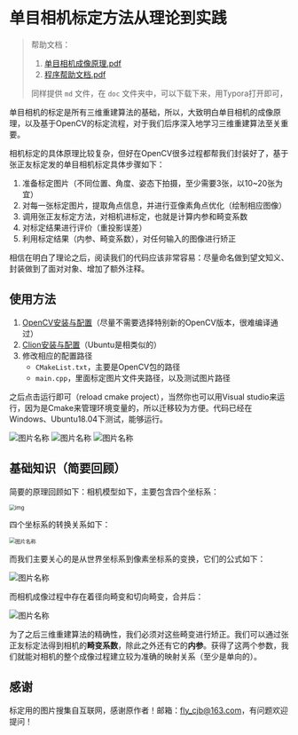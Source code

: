 # 单目相机标定方法从理论到实践

> 帮助文档：
>
> 1. [单目相机成像原理.pdf](https://github.com/SHU-FLYMAN/CalibCamera/blob/master/docs/01%20%E7%90%86%E8%AE%BA%E9%83%A8%E5%88%86%EF%BC%9A%E5%8D%95%E7%9B%AE%E6%88%90%E5%83%8F%E8%BF%87%E7%A8%8B.pdf)
> 2. [程序帮助文档.pdf](https://github.com/SHU-FLYMAN/CalibCamera/blob/master/docs/02%20%E5%AE%9E%E8%B7%B5%E9%83%A8%E5%88%86%EF%BC%9A%E5%BC%A0%E6%AD%A3%E5%8F%8B%E6%A0%87%E5%AE%9A%E6%B3%95%20-%20OpenCV%E5%AE%9E%E7%8E%B0.pdf)
>
> 同样提供 `md` 文件，在 `doc` 文件夹中，可以下载下来，用Typora打开即可，

单目相机的标定是所有三维重建算法的基础，所以，大致明白单目相机的成像原理，以及基于OpenCV的标定流程，对于我们后序深入地学习三维重建算法至关重要。 

相机标定的具体原理比较复杂，但好在OpenCV很多过程都帮我们封装好了，基于张正友标定发的单目相机标定具体步骤如下：

1. 准备标定图片（不同位置、角度、姿态下拍摄，至少需要3张，以10~20张为宜）
2. 对每一张标定图片，提取角点信息，并进行亚像素角点优化（绘制相应图像）
3. 调用张正友标定方法，对相机进标定，也就是计算内参和畸变系数
4. 对标定结果进行评价（重投影误差）
5. 利用标定结果（内参、畸变系数），对任何输入的图像进行矫正

相信在明白了理论之后，阅读我们的代码应该非常容易：尽量命名做到望文知义、封装做到了面对对象、增加了额外注释。



## 使用方法

1. [OpenCV安装与配置](https://www.cnblogs.com/huang-y-x/p/11635126.html)（尽量不需要选择特别新的OpenCV版本，很难编译通过）
2. [Clion安装与配置](https://www.cnblogs.com/FLYMANJB/p/13339001.html)（Ubuntu是相类似的）
3. 修改相应的配置路径
   - `CMakeList.txt`，主要是OpenCV包的路径
   - `main.cpp`，里面标定图片文件夹路径，以及测试图片路径

之后点击运行即可（reload cmake project），当然你也可以用Visual studio来运行，因为是Cmake来管理环境变量的，所以迁移较为方便。代码已经在Windows、Ubuntu18.04下测试，能够运行。

<img src="https://flyman-cjb.oss-cn-hangzhou.aliyuncs.com/picgos/20200806162930.png" width="宽度" height="高度" alt="图片名称" align=center>



<img src="https://flyman-cjb.oss-cn-hangzhou.aliyuncs.com/picgos/20200806163002.png" width="宽度" height="高度" alt="图片名称" align=center>

<img src="https://flyman-cjb.oss-cn-hangzhou.aliyuncs.com/picgos/20200806163018.png" width="宽度" height="高度" alt="图片名称" align=center>



## 基础知识（简要回顾）

简要的原理回顾如下：相机模型如下，主要包含四个坐标系：

<img src="https://img2018.cnblogs.com/blog/1516317/201902/1516317-20190219150222035-99963244.png" alt="img" style="zoom: 67%;" />

四个坐标系的转换关系如下：

<img src="https://flyman-cjb.oss-cn-hangzhou.aliyuncs.com/picgos/20200604162350.png" width="宽度" height="高度" alt="图片名称" align=center style="zoom:67%;" >

而我们主要关心的是从世界坐标系到像素坐标系的变换，它们的公式如下：

<img src="https://flyman-cjb.oss-cn-hangzhou.aliyuncs.com/picgos/20200806162243.png" width="宽度" height="高度" alt="图片名称" align=center>

而相机成像过程中存在着径向畸变和切向畸变，合并后：

<img src="https://flyman-cjb.oss-cn-hangzhou.aliyuncs.com/picgos/20200806162329.png" width="宽度" height="高度" alt="图片名称" align=center>

为了之后三维重建算法的精确性，我们必须对这些畸变进行矫正。我们可以通过张正友标定法得到相机的**畸变系数**，除此之外还有它的**内参**。获得了这两个参数，我们就能对相机的整个成像过程建立较为准确的映射关系（至少是单向的）。

## 感谢

标定用的图片搜集自互联网，感谢原作者！邮箱：fly_cjb@163.com，有问题欢迎提问！